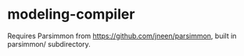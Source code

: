 # modeling-compiler

Requires Parsimmon from https://github.com/jneen/parsimmon, built in parsimmon/ subdirectory.
